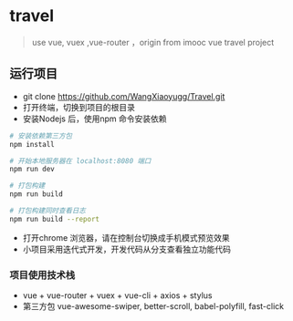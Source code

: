 # travel

> use vue, vuex ,vue-router ，origin from imooc vue travel project

## 运行项目
- git clone https://github.com/WangXiaoyugg/Travel.git
- 打开终端，切换到项目的根目录
- 安装Nodejs 后，使用npm 命令安装依赖
``` bash
# 安装依赖第三方包
npm install

# 开始本地服务器在 localhost:8080 端口
npm run dev

# 打包构建
npm run build

# 打包构建同时查看日志
npm run build --report
```
- 打开chrome 浏览器，请在控制台切换成手机模式预览效果
- 小项目采用迭代式开发，开发代码从分支查看独立功能代码
### 项目使用技术栈
- vue + vue-router + vuex + vue-cli + axios + stylus
- 第三方包 vue-awesome-swiper, better-scroll, babel-polyfill, fast-click

